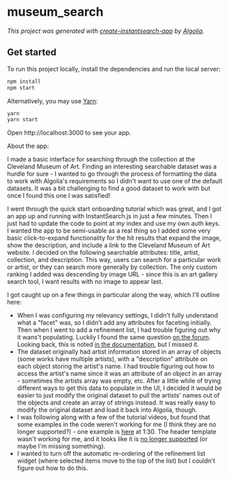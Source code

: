 # museum_search

_This project was generated with [create-instantsearch-app](https://github.com/algolia/create-instantsearch-app) by [Algolia](https://algolia.com)._

## Get started

To run this project locally, install the dependencies and run the local server:

```sh
npm install
npm start
```

Alternatively, you may use [Yarn](https://http://yarnpkg.com/):

```sh
yarn
yarn start
```

Open http://localhost:3000 to see your app.

About the app:

I made a basic interface for searching through the collection at the Cleveland Museum of Art. Finding an interesting searchable dataset was a hurdle for sure - I wanted to go through the process of formatting the data to work with Algolia's requirements so I didn't want to use one of the default datasets. It was a bit challenging to find a good dataset to work with but once I found this one I was satisfied!

I went through the quick start onboarding tutorial which was great, and I got an app up and running with InstantSearch.js in just a few minutes. Then I just had to update the code to point at my index and use my own auth keys. I wanted the app to be semi-usable as a real thing so I added some very basic click-to-expand functionality for the hit results that expand the image, show the description, and include a link to the Cleveland Museum of Art website. I decided on the following searchable attributes: title, artist, collection, and description. This way, users can search for a particular work or artist, or they can search more generally by collection. The only custom ranking I added was descending by image URL - since this is an art gallery search tool, I want results with no image to appear last.

I got caught up on a few things in particular along the way, which I'll outline here:
- When I was configuring my relevancy settings, I didn't fully understand what a "facet" was, so I didn't add any attributes for faceting initially. Then when I went to add a refinement list, I had trouble figuring out why it wans't populating. Luckily I found the same question [on the forum](https://discourse.algolia.com/t/refinementlist-not-returning-results/10014). Looking back, this is noted [in the documentation](https://www.algolia.com/doc/api-reference/widgets/refinement-list/js/#requirements), but I missed it.
- The dataset originally had artist information stored in an array of objects (some works have multiple artists), with a "description" attribute on each object storing the artist's name. I had trouble figuring out how to access the artist's name since it was an attribute of an object in an array - sometimes the artists array was empty, etc. After a little while of trying different ways to get this data to populate in the UI, I decided it would be easier to just modify the original dataset to pull the artists' names out of the objects and create an array of strings instead. It was really easy to modify the original dataset and load it back into Algolia, though.
- I was following along with a few of the tutorial videos, but found that some examples in the code weren't working for me (I think they are no longer supported?) - one example is [here](https://academy.algolia.com/guides/1d3f4370-e77b-11ea-aeed-067360dfb065/tasks/63e7ee4c-e77d-11ea-9542-063e41907789) at 1:30. The header template wasn't working for me, and it looks like it is [no longer supported](https://www.algolia.com/doc/api-reference/widgets/refinement-list/js/#templates) (or maybe I'm missing something).
- I wanted to turn off the automatic re-ordering of the refinement list widget (where selected items move to the top of the list) but I couldn't figure out how to do this. 
